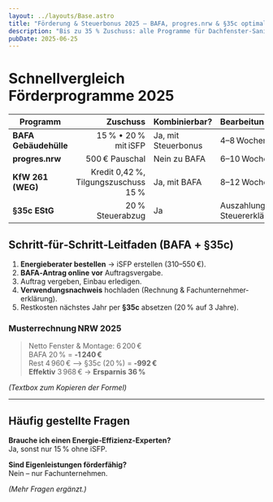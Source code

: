 ```yaml
---
layout: ../layouts/Base.astro
title: "Förderung & Steuerbonus 2025 – BAFA, progres.nrw & §35c optimal kombinieren"
description: "Bis zu 35 % Zuschuss: alle Programme für Dachfenster‑Sanierung in NRW, Schritt‑für‑Schritt‑Anleitung & Musterrechner."
pubDate: 2025‑06‑25
---
```


# Schnellvergleich Förderprogramme 2025

| Programm | Zuschuss | Kombinierbar? | Bearbeitungszeit |
|----------|---------:|--------------|-----------------|
| **BAFA Gebäudehülle** | 15 % • 20 % mit iSFP | Ja, mit Steuerbonus | 4–8 Wochen |
| **progres.nrw** | 500 € Pauschal | Nein zu BAFA | 6–10 Wochen |
| **KfW 261 (WEG)** | Kredit 0,42 %, Tilgungszuschuss 15 % | Ja, mit BAFA | 8–12 Wochen |
| **§35c EStG** | 20 % Steuerabzug | Ja | Auszahlung via Steuer­erklärung |

## Schritt‑für‑Schritt‑Leitfaden (BAFA + §35c)

1. **Energieberater bestellen** → iSFP erstellen (310–550 €).  
2. **BAFA‑Antrag online** **vor** Auftragsvergabe.  
3. Auftrag vergeben, Einbau erledigen.  
4. **Verwendungsnachweis** hochladen (Rechnung & Fachunternehmer­erklärung).  
5. Restkosten nächstes Jahr per **§35c** absetzen (20 % auf 3 Jahre).

### Musterrechnung NRW 2025

> Netto Fenster & Montage: 6 200 €  
> BAFA 20 % = **‑1 240 €**  
> Rest 4 960 € –> §35c (20 %) = **‑992 €**  
> **Effektiv** 3 968 € → **Ersparnis 36 %**

*(Textbox zum Kopieren der Formel)*

---

## Häufig gestellte Fragen

**Brauche ich einen Energie‑Effizienz‑Experten?**  
Ja, sonst nur 15 % ohne iSFP.

**Sind Eigenleistungen förderfähig?**  
Nein – nur Fachunternehmen.

*(Mehr Fragen ergänzt.)*
